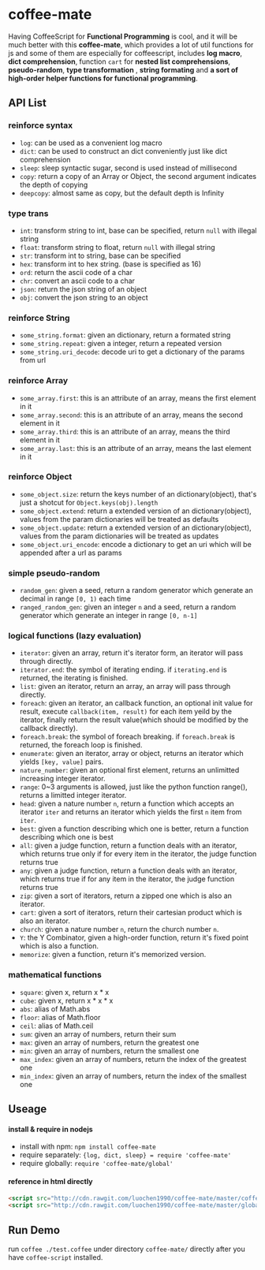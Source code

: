 coffee-mate
===========

Having CoffeeScript for **Functional Programming** is cool, and it will be much better with this **coffee-mate**, which provides a lot of util functions for js and some of them are especially for coffeescript, includes **log macro**, **dict comprehension**, function `cart` for **nested list comprehensions**, **pseudo-random**, **type transformation** , **string formating** and **a sort of high-order helper functions for functional programming**.

API List
--------

### reinforce syntax

- `log`: can be used as a convenient log macro
- `dict`: can be used to construct an dict conveniently just like dict comprehension
- `sleep`: sleep syntactic sugar, second is used instead of millisecond
- `copy`: return a copy of an Array or Object, the second argument indicates the depth of copying
- `deepcopy`: almost same as copy, but the default depth is Infinity

### type trans

- `int`: transform string to int, base can be specified, return `null` with illegal string
- `float`: transform string to float, return `null` with illegal string
- `str`: transform int to string, base can be specified
- `hex`: transform int to hex string. (base is specified as 16)
- `ord`: return the ascii code of a char
- `chr`: convert an ascii code to a char
- `json`: return the json string of an object
- `obj`: convert the json string to an object

### reinforce String

- `some_string.format`: given an dictionary, return a formated string
- `some_string.repeat`: given a integer, return a repeated version
- `some_string.uri_decode`: decode uri to get a dictionary of the params from url

### reinforce Array

- `some_array.first`: this is an attribute of an array, means the first element in it
- `some_array.second`: this is an attribute of an array, means the second element in it
- `some_array.third`: this is an attribute of an array, means the third element in it
- `some_array.last`: this is an attribute of an array, means the last element in it

### reinforce Object

- `some_object.size`: return the keys number of an dictionary(object), that's just a shotcut for `Object.keys(obj).length`
- `some_object.extend`: return a extended version of an dictionary(object), values from the param dictionaries will be treated as defaults
- `some_object.update`: return a extended version of an dictionary(object), values from the param dictionaries will be treated as updates
- `some_object.uri_encode`: encode a dictionary to get an uri which will be appended after a url as params

### simple pseudo-random

- `random_gen`: given a seed, return a random generator which generate an decimal in range `[0, 1)` each time
- `ranged_random_gen`: given an integer `n` and a seed, return a random generator which generate an integer in range `[0, n-1]`

### logical functions (lazy evaluation)

- `iterator`: given an array, return it's iterator form, an iterator will pass through directly.
- `iterator.end`: the symbol of iterating ending. if `iterating.end` is returned, the iterating is finished.
- `list`: given an iterator, return an array, an array will pass through directly.
- `foreach`: given an iterator, an callback function, an optional init value for result, execute `callback(item, result)` for each item yeild by the iterator, finally return the result value(which should be modified by the callback directly).
- `foreach.break`: the symbol of foreach breaking. if `foreach.break` is returned, the foreach loop is finished.
- `enumerate`: given an iterator, array or object, returns an iterator which yields `[key, value]` pairs.
- `nature_number`: given an optional first element, returns an unlimitted increasing integer iterator.
- `range`: 0~3 arguments is allowed, just like the python function range(), returns a limitted integer iterator.
- `head`: given a nature number `n`, return a function which accepts an iterator `iter` and returns an iterator which yields the first `n` item from `iter`.
- `best`: given a function describing which one is better, return a function describing which one is best
- `all`: given a judge function, return a function deals with an iterator, which returns true only if for every item in the iterator, the judge function returns true
- `any`: given a judge function, return a function deals with an iterator, which returns true if for any item in the iterator, the judge function returns true
- `zip`: given a sort of iterators, return a zipped one which is also an iterator.
- `cart`: given a sort of iterators, return their cartesian product which is also an iterator.
- `church`: given a nature number `n`, return the church number `n`.
- `Y`: the Y Combinator, given a high-order function, return it's fixed point which is also a function.
- `memorize`: given a function, return it's memorized version.

### mathematical functions

- `square`: given x, return x * x
- `cube`: given x, return x * x * x
- `abs`: alias of Math.abs
- `floor`: alias of Math.floor
- `ceil`: alias of Math.ceil
- `sum`: given an array of numbers, return their sum
- `max`: given an array of numbers, return the greatest one
- `min`: given an array of numbers, return the smallest one
- `max_index`: given an array of numbers, return the index of the greatest one
- `min_index`: given an array of numbers, return the index of the smallest one

Useage
------

#### install & require in nodejs

- install with npm: `npm install coffee-mate`
- require separately: `{log, dict, sleep} = require 'coffee-mate'`
- require globally: `require 'coffee-mate/global'`

#### reference in html directly

```html
<script src="http://cdn.rawgit.com/luochen1990/coffee-mate/master/coffee_mate.js" type="text/javascript"></script>
<script src="http://cdn.rawgit.com/luochen1990/coffee-mate/master/global.js" type="text/javascript"></script>
```

Run Demo
--------

run `coffee ./test.coffee` under directory `coffee-mate/` directly after you have `coffee-script` installed.

